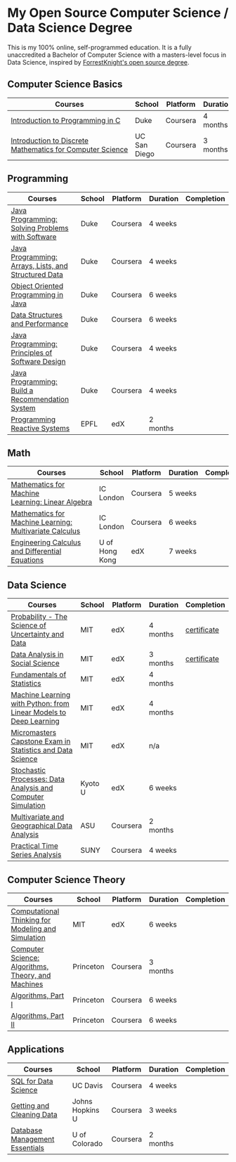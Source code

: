 # My Open Source Computer Science / Data Science Degree
This is my 100% online, self-programmed education. It is a fully unaccredited a Bachelor of Computer Science with a masters-level focus in Data Science, inspired by <a href="https://github.com/ForrestKnight/open-source-cs">ForrestKnight's open source degree</a>.



## Computer Science Basics
| Courses                                                      | School       | Platform | Duration | Completion |
| ------------------------------------------------------------ | ------------ | -------- | -------- | ---------- |
| <a href="https://www.coursera.org/specializations/c-programming">Introduction to Programming in C</a> | Duke         | Coursera | 4 months |            |
| <a href="https://www.coursera.org/specializations/discrete-mathematics">Introduction to Discrete Mathematics for Computer Science</a> | UC San Diego | Coursera | 3 months |            |



## Programming

| Courses                                                      | School | Platform | Duration | Completion |
| ------------------------------------------------------------ | ------ | -------- | -------- | ---------- |
| <a href="https://www.coursera.org/learn/java-programming?ranMID=40328&ranEAID=PtFMiHYfEVk&ranSiteID=PtFMiHYfEVk-PoMkgTcsGcpEHRDLoYYuDg&siteID=PtFMiHYfEVk-PoMkgTcsGcpEHRDLoYYuDg&utm_content=10&utm_medium=partners&utm_source=linkshare&utm_campaign=PtFMiHYfEVk">Java Programming: Solving Problems with Software</a> | Duke   | Coursera | 4 weeks  |            |
| <a href="https://www.coursera.org/learn/java-programming-arrays-lists-data?ranMID=40328&ranEAID=PtFMiHYfEVk&ranSiteID=PtFMiHYfEVk-lr0rtsRkzs60U38f9HuhUA&siteID=PtFMiHYfEVk-lr0rtsRkzs60U38f9HuhUA&utm_content=10&utm_medium=partners&utm_source=linkshare&utm_campaign=PtFMiHYfEVk">Java Programming: Arrays, Lists, and Structured Data</a> | Duke   | Coursera | 4 weeks  |            |
| <a href="https://www.coursera.org/learn/object-oriented-java?ranMID=40328&ranEAID=PtFMiHYfEVk&ranSiteID=PtFMiHYfEVk-Neb3iVateCG6c0TraSTL6w&siteID=PtFMiHYfEVk-Neb3iVateCG6c0TraSTL6w&utm_content=10&utm_medium=partners&utm_source=linkshare&utm_campaign=PtFMiHYfEVk">Object Oriented Programming in Java</a> | Duke   | Coursera | 6 weeks  |            |
| <a href="https://www.coursera.org/learn/data-structures-optimizing-performance?ranMID=40328&ranEAID=PtFMiHYfEVk&ranSiteID=PtFMiHYfEVk-6WeINukOd2kfaZTOqHt5VA&siteID=PtFMiHYfEVk-6WeINukOd2kfaZTOqHt5VA&utm_content=10&utm_medium=partners&utm_source=linkshare&utm_campaign=PtFMiHYfEVk">Data Structures and Performance</a> | Duke   | Coursera | 6 weeks  |            |
| <a href="https://www.coursera.org/learn/java-programming-design-principles?ranMID=40328&ranEAID=PtFMiHYfEVk&ranSiteID=PtFMiHYfEVk-9valWSF.eNOsk3EKV9w8pw&siteID=PtFMiHYfEVk-9valWSF.eNOsk3EKV9w8pw&utm_content=10&utm_medium=partners&utm_source=linkshare&utm_campaign=PtFMiHYfEVk">Java Programming: Principles of Software Design</a> | Duke   | Coursera | 4 weeks  |            |
| <a href="https://www.coursera.org/learn/java-programming-recommender?ranMID=40328&ranEAID=PtFMiHYfEVk&ranSiteID=PtFMiHYfEVk-8.hjPSiXZ60psoq2cwv.0A&siteID=PtFMiHYfEVk-8.hjPSiXZ60psoq2cwv.0A&utm_content=10&utm_medium=partners&utm_source=linkshare&utm_campaign=PtFMiHYfEVk">Java Programming: Build a Recommendation System</a> | Duke   | Coursera | 4 weeks  |            |
| <a href="https://www.edx.org/course/programming-reactive-systems">Programming Reactive Systems</a> | EPFL   | edX      | 2 months |            |



## Math

| Courses | School | Platform | Duration | Completion |
| --- | --- | --- | --- | --- |
| <a href="https://www.coursera.org/learn/linear-algebra-machine-learning">Mathematics for Machine Learning: Linear Algebra</a> | IC London | Coursera | 5 weeks |     |
| <a href="https://www.coursera.org/learn/multivariate-calculus-machine-learning">Mathematics for Machine Learning: Multivariate Calculus</a> | IC London | Coursera | 6 weeks |     |
| <a href="https://www.edx.org/course/engineering-calculus-and-differential-equations">Engineering Calculus and Differential Equations</a> | U of Hong Kong | edX | 7 weeks  | |



## Data Science

| Courses | School | Platform | Duration | Completion |
| --- | --- | --- | --- | --- |
| <a href="https://www.edx.org/course/probability-the-science-of-uncertainty-and-data-0">Probability - The Science of Uncertainty and Data</a> | MIT | edX | 4 months | <a href="https://courses.edx.org/certificates/1f451eea60904d65898a27201fae3c78">certificate</a> |
| <a href="https://www.edx.org/course/data-analysis-in-social-scienceassessing-your-knowledge">Data Analysis in Social Science</a> | MIT | edX | 3 months | <a href="https://courses.edx.org/certificates/97c2947901b24a8f903b23d6e5a5bcc3">certificate</a> |
| <a href="https://www.edx.org/course/fundamentals-of-statistics">Fundamentals of Statistics</a> | MIT | edX | 4 months |  |
| <a href="https://www.edx.org/course/machine-learning-with-python-from-linear-models-to-deep-learning">Machine Learning with Python: from Linear Models to Deep Learning</a> | MIT | edX | 4 months |  |
| <a href="https://www.edx.org/course/capstone-exam-in-statistics-and-data-science-0">Micromasters Capstone Exam in Statistics and Data Science</a> | MIT     | edX      | n/a      |  |
| <a href="https://www.edx.org/course/stochastic-processes-data-analysis-and-computer-simulation">Stochastic Processes: Data Analysis and Computer Simulation</a> | Kyoto U | edX      | 6 weeks  |  |
| <a href="https://www.coursera.org/learn/multivariate-geographical-analysis">Multivariate and Geographical Data Analysis</a> | ASU     | Coursera | 2 months |  |
| <a href="https://www.coursera.org/learn/practical-time-series-analysis">Practical Time Series Analysis</a> | SUNY    | Coursera | 4 weeks  |  |



## Computer Science Theory

| Courses                                                      | School    | Platform | Duration | Completion |
| ------------------------------------------------------------ | --------- | -------- | -------- | ---------- |
| <a href="https://www.edx.org/course/computational-thinking-for-modeling-and-simulation">Computational Thinking for Modeling and Simulation</a> | MIT       | edX      | 6 weeks  |            |
| <a href="https://www.coursera.org/learn/cs-algorithms-theory-machines?ranMID=40328&ranEAID=PtFMiHYfEVk&ranSiteID=PtFMiHYfEVk-uME1t0ZMtN5BZZlFmjHDGw&siteID=PtFMiHYfEVk-uME1t0ZMtN5BZZlFmjHDGw&utm_content=10&utm_medium=partners&utm_source=linkshare&utm_campaign=PtFMiHYfEVk">Computer Science: Algorithms, Theory,  and Machines</a> | Princeton | Coursera | 3 months |            |
| <a href="https://www.coursera.org/learn/algorithms-part1?ranMID=40328&ranEAID=PtFMiHYfEVk&ranSiteID=PtFMiHYfEVk-VO1ROxDDV2ITpvbH.bjLjw&siteID=PtFMiHYfEVk-VO1ROxDDV2ITpvbH.bjLjw&utm_content=10&utm_medium=partners&utm_source=linkshare&utm_campaign=PtFMiHYfEVk">Algorithms, Part I</a> | Princeton | Coursera | 6 weeks  |            |
| <a href="https://www.coursera.org/learn/algorithms-part2?ranMID=40328&ranEAID=PtFMiHYfEVk&ranSiteID=PtFMiHYfEVk-qOn2TBFXsccZrkcDnrcAyA&siteID=PtFMiHYfEVk-qOn2TBFXsccZrkcDnrcAyA&utm_content=10&utm_medium=partners&utm_source=linkshare&utm_campaign=PtFMiHYfEVk">Algorithms, Part II</a> | Princeton | Coursera | 6 weeks  |            |



## Applications

| Courses                                                      | School          | Platform | Duration | Completion |
| ------------------------------------------------------------ | --------------- | -------- | -------- | ---------- |
| <a href="https://www.coursera.org/learn/sql-for-data-science">SQL for Data Science</a> | UC Davis        | Coursera | 4 weeks  |            |
| <a href="https://www.coursera.org/learn/data-cleaning?specialization=jhu-data-science">Getting and Cleaning Data</a> | Johns Hopkins U | Coursera | 3 weeks  |            |
| <a href="https://www.coursera.org/learn/database-management">Database Management Essentials</a><img width=200/> | U of Colorado   | Coursera | 2 months |            |

